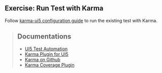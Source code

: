 ## Exercise: Run Test with Karma
Follow [karma-ui5 configuration guide](https://github.com/SAP/karma-ui5#Configuration) to run the existing test with Karma.


>## Documentations
>- [UI5 Test Automation](https://openui5.hana.ondemand.com/topic/ae448243822448d8ba04b4784f4b09a0#loioae448243822448d8ba04b4784f4b09a0) 
>- [Karma Plugin for UI5](https://github.com/SAP/karma-ui5)
>- [Karma on Github](https://github.com/karma-runner)
>- [Karma Coverage Plugin](https://github.com/karma-runner/karma-coverage)
